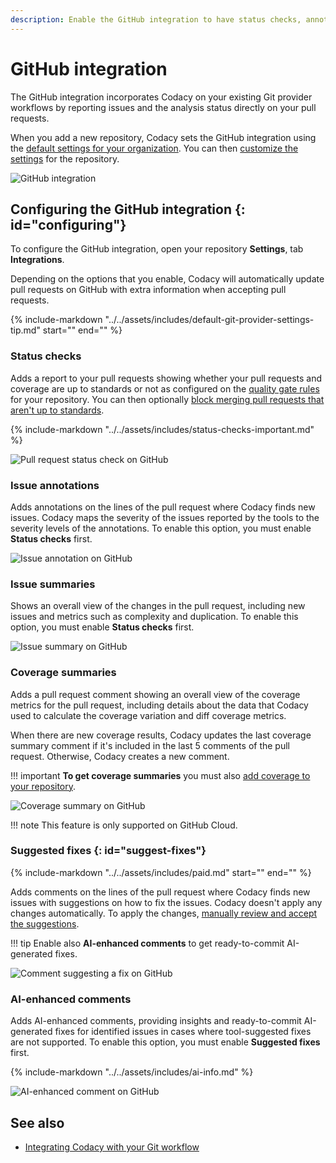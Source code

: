 ```yaml
---
description: Enable the GitHub integration to have status checks, annotations, issue and coverage summaries, and suggested fixes from Codacy directly on pull requests.
---
```


# GitHub integration

The GitHub integration incorporates Codacy on your existing Git provider workflows by reporting issues and the analysis status directly on your pull requests.

When you add a new repository, Codacy sets the GitHub integration using the [default settings for your organization](../../organizations/integrations/default-git-provider-integration-settings.md). You can then [customize the settings](#configuring) for the repository.

![GitHub integration](images/github-integration.png)

## Configuring the GitHub integration {: id="configuring"}

To configure the GitHub integration, open your repository **Settings**, tab **Integrations**.

Depending on the options that you enable, Codacy will automatically update pull requests on GitHub with extra information when accepting pull requests.

{%
    include-markdown "../../assets/includes/default-git-provider-settings-tip.md"
    start="<!--default-settings-apply-all-start-->"
    end="<!--default-settings-apply-all-end-->"
%}

### Status checks

Adds a report to your pull requests showing whether your pull requests and coverage are up to standards or not as configured on the [quality gate rules](../../repositories-configure/adjusting-quality-gates.md) for your repository. You can then optionally [block merging pull requests that aren't up to standards](../../getting-started/integrating-codacy-with-your-git-workflow.md#blocking-pull-requests).

{% include-markdown "../../assets/includes/status-checks-important.md" %}

![Pull request status check on GitHub](images/github-integration-pr-status.png)

### Issue annotations

Adds annotations on the lines of the pull request where Codacy finds new issues. Codacy maps the severity of the issues reported by the tools to the severity levels of the annotations. To enable this option, you must enable **Status checks** first.

![Issue annotation on GitHub](images/github-integration-pr-annotation.png)

### Issue summaries

Shows an overall view of the changes in the pull request, including new issues and metrics such as complexity and duplication. To enable this option, you must enable **Status checks** first.

![Issue summary on GitHub](images/github-integration-pr-summary.png)

### Coverage summaries

Adds a pull request comment showing an overall view of the coverage metrics for the pull request, including details about the data that Codacy used to calculate the coverage variation and diff coverage metrics.

When there are new coverage results, Codacy updates the last coverage summary comment if it's included in the last 5 comments of the pull request. Otherwise, Codacy creates a new comment.

!!! important
    **To get coverage summaries** you must also [add coverage to your repository](../../coverage-reporter/index.md).

![Coverage summary on GitHub](images/github-integration-coverage-summary.png)

!!! note
    This feature is only supported on GitHub Cloud.

### Suggested fixes {: id="suggest-fixes"}

{%
    include-markdown "../../assets/includes/paid.md"
    start="<!--paid-start-->"
    end="<!--paid-end-->"
%}

Adds comments on the lines of the pull request where Codacy finds new issues with suggestions on how to fix the issues. Codacy doesn't apply any changes automatically. To apply the changes, [manually review and accept the suggestions](https://docs.github.com/en/pull-requests/collaborating-with-pull-requests/reviewing-changes-in-pull-requests/incorporating-feedback-in-your-pull-request#applying-suggested-changes).

!!! tip
    Enable also **AI-enhanced comments** to get ready-to-commit AI-generated fixes.

![Comment suggesting a fix on GitHub](images/github-integration-suggest-fixes.png)

### AI-enhanced comments

Adds AI-enhanced comments, providing insights and ready-to-commit AI-generated fixes for identified issues in cases where tool-suggested fixes are not supported. To enable this option, you must enable **Suggested fixes** first.

{% include-markdown "../../assets/includes/ai-info.md" %}

![AI-enhanced comment on GitHub](images/github-integration-ai-comment.png)

## See also

-   [Integrating Codacy with your Git workflow](../../getting-started/integrating-codacy-with-your-git-workflow.md)
